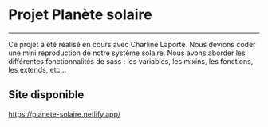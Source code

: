 # Projet Planète solaire
***
Ce projet a été réalisé en cours avec Charline Laporte.  Nous devions coder une mini reproduction de notre système solaire. Nous avons aborder les différentes fonctionnalités de sass : les variables, les mixins, les fonctions, les extends, etc...

## Site disponible
https://planete-solaire.netlify.app/
